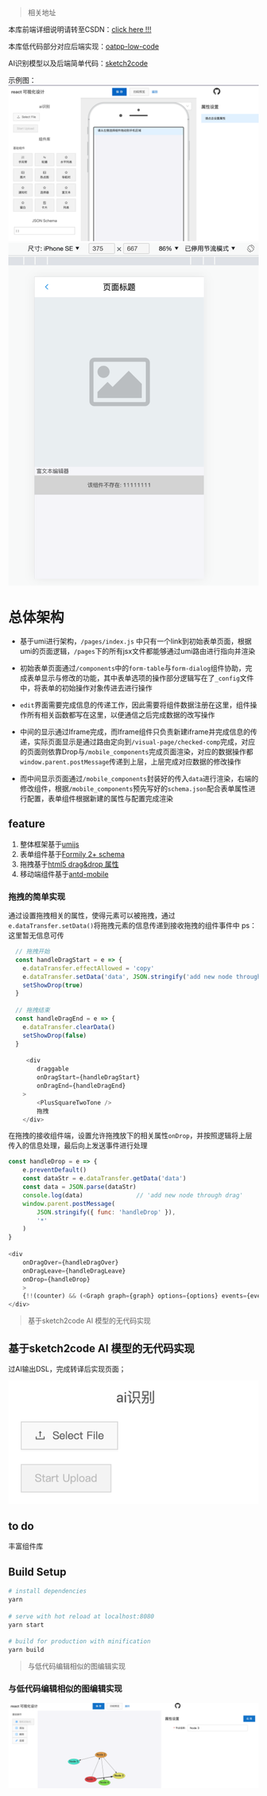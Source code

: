 > 相关地址

本库前端详细说明请转至CSDN：[click here !!!](https://blog.csdn.net/weixin_43783814/article/details/126185922)

本库低代码部分对应后端实现：[oatpp-low-code](https://github.com/li-car-fei/oatpp-low-code)

AI识别模型以及后端简单代码：[sketch2code](https://github.com/li-car-fei/sketch2code)

示例图：
![low-code编辑](./README/1.png)
![low-code schema 渲染](./README/2.png)

# 总体架构

- 基于umi进行架构，`/pages/index.js` 中只有一个link到初始表单页面，根据umi的页面逻辑，`/pages`下的所有jsx文件都能够通过umi路由进行指向并渲染

- 初始表单页面通过`/components`中的`form-table`与`form-dialog`组件协助，完成表单显示与修改的功能，其中表单选项的操作部分逻辑写在了`_config`文件中，将表单的初始操作对象传进去进行操作

- `edit`界面需要完成信息的传递工作，因此需要将组件数据注册在这里，组件操作所有相关函数都写在这里，以便通信之后完成数据的改写操作

- 中间的显示通过Iframe完成，而Iframe组件只负责新建iframe并完成信息的传递，实际页面显示是通过路由定向到`/visual-page/checked-comp`完成，对应的页面则依靠Drop与`/mobile_components`完成页面渲染，对应的数据操作都`window.parent.postMessage`传递到上层，上层完成对应数据的修改操作

- 而中间显示页面通过`/mobile_components`封装好的传入`data`进行渲染，右端的修改组件，根据`/mobile_components`预先写好的`schema.json`配合表单属性进行配置，表单组件根据新建的属性与配置完成渲染

## feature

1. 整体框架基于[umijs](https://umijs.org/)
2. 表单组件基于[Formily 2+ schema](https://v2.formilyjs.org/zh-CN)
3. 拖拽基于[html5 drag&drop 属性](https://developer.mozilla.org/zh-CN/docs/Web/API/HTML_Drag_and_Drop_API)
4. 移动端组件基于[antd-mobile](https://mobile.ant.design/)


### 拖拽的简单实现

通过设置拖拽相关的属性，使得元素可以被拖拽，通过`e.dataTransfer.setData()`将拖拽元素的信息传递到接收拖拽的组件事件中
ps：这里暂无信息可传
```javascript
  // 拖拽开始
  const handleDragStart = e => {
    e.dataTransfer.effectAllowed = 'copy'
    e.dataTransfer.setData('data', JSON.stringify('add new node through drag'))
    setShowDrop(true)
  }

  // 拖拽结束
  const handleDragEnd = e => {
    e.dataTransfer.clearData()
    setShowDrop(false)
  }

     <div
        draggable
        onDragStart={handleDragStart}
        onDragEnd={handleDragEnd}
    >
        <PlusSquareTwoTone />
        拖拽
    </div>
```

在拖拽的接收组件端，设置允许拖拽放下的相关属性`onDrop`，并按照逻辑将上层传入的信息处理，最后向上发送事件进行处理
```javascript
const handleDrop = e => {
    e.preventDefault()
    const dataStr = e.dataTransfer.getData('data')
    const data = JSON.parse(dataStr)
    console.log(data)               // 'add new node through drag'
    window.parent.postMessage(
        JSON.stringify({ func: 'handleDrop' }),
        '*'
    )
}

<div
    onDragOver={handleDragOver}
    onDragLeave={handleDragLeave}
    onDrop={handleDrop}
    >
    {!!(counter) && (<Graph graph={graph} options={options} events={events} style={{ height: "640px" }} />)}
</div>
```

> 基于sketch2code AI 模型的无代码实现

## 基于sketch2code AI 模型的无代码实现 

过AI输出DSL，完成转译后实现页面；

![no-code](./README/4.png)

## to do
丰富组件库

## Build Setup

```bash
# install dependencies
yarn

# serve with hot reload at localhost:8080
yarn start

# build for production with minification
yarn build
```

> 与低代码编辑相似的图编辑实现
### 与低代码编辑相似的图编辑实现
![图编辑](./README/3.png)

